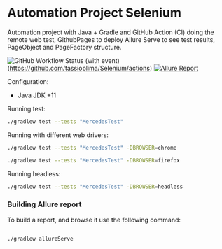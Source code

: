 # Automation Project Selenium

Automation project with Java + Gradle and GitHub Action (CI) doing the remote web test, GithubPages to deploy Allure
Serve to see test results, PageObject and PageFactory structure.

![GitHub Workflow Status (with event)](https://img.shields.io/github/actions/workflow/status/tassioplima/Selenium/gradle.yml)(https://github.com/tassioplima/Selenium/actions)
[![Allure Report](https://img.shields.io/badge/Allure%20Report-deployed-yellowgreen)](https://tassioplima.github.io/Selenium/)

Configuration:

- Java JDK +11

Running test:

``` bash
./gradlew test --tests "MercedesTest"
```

Running with different web drivers:

``` bash
./gradlew test --tests "MercedesTest" -DBROWSER=chrome
```

``` bash
./gradlew test --tests "MercedesTest" -DBROWSER=firefox
```

Running headless:

``` bash
./gradlew test --tests "MercedesTest" -DBROWSER=headless
```

### Building Allure report

To build a report, and browse it use the following command:

``` bash

./gradlew allureServe
```


